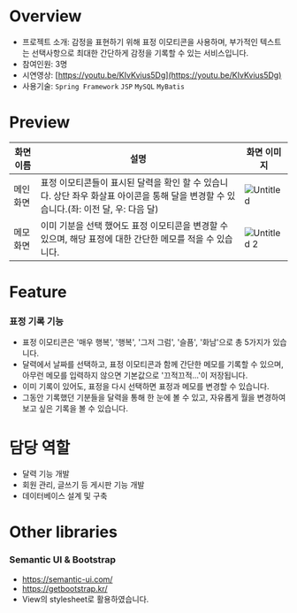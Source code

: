# Overview

- 프로젝트 소개: 감정을 표현하기 위해 표정 이모티콘을 사용하며, 부가적인 텍스트는 선택사항으로 최대한 간단하게 감정을 기록할 수 있는 서비스입니다.
- 참여인원: 3명
- 시연영상: [https://youtu.be/KIvKvius5Dg](https://youtu.be/KIvKvius5Dg)
- 사용기술: `Spring Framework` `JSP` `MySQL` `MyBatis`

# Preview
|화면 이름|설명|화면 이미지|
|-|-|-|
|메인 화면|표정 이모티콘들이 표시된 달력을 확인 할 수 있습니다. 상단 좌우 화살표 아이콘을 통해 달을 변경할 수 있습니다.(좌: 이전 달, 우: 다음 달)|![Untitled](https://user-images.githubusercontent.com/41017076/201528794-8c8c70b1-faa8-4478-8d2f-b38d5431fa7e.png)|
|메모화면|이미 기분을 선택 했어도 표정 이모티콘을 변경할 수 있으며, 해당 표정에 대한 간단한 메모를 적을 수 있습니다.|![Untitled 2](https://user-images.githubusercontent.com/41017076/201528833-8c0b4928-9518-413d-a132-c517aa45068d.png)|

# Feature
### 표정 기록 기능
- 표정 이모티콘은 '매우 행복', '행복', '그저 그럼', '슬픔', '화남'으로 총 5가지가 있습니다.
- 달력에서 날짜를 선택하고, 표정 이모티콘과 함께 간단한 메모를 기록할 수 있으며, 아무런 메모를 입력하지 않으면 기본값으로 '끄적끄적...'이 저장됩니다.
- 이미 기록이 있어도, 표정을 다시 선택하면 표정과 메모를 변경할 수 있습니다.
- 그동안 기록했던 기분들을 달력을 통해 한 눈에 볼 수 있고, 자유롭게 월을 변경하여 보고 싶은 기록을 볼 수 있습니다.

# 담당 역할
- 달력 기능 개발
- 회원 관리, 글쓰기 등 게시판 기능 개발
- 데이터베이스 설계 및 구축

# Other libraries
### Semantic UI & Bootstrap
- https://semantic-ui.com/
- https://getbootstrap.kr/
- View의 stylesheet로 활용하였습니다.
